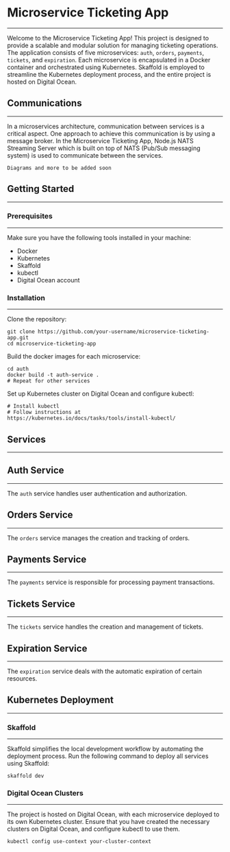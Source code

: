# Microservice Ticketing App #
---
Welcome to the Microservice Ticketing App! This project is designed to provide a scalable and modular solution for managing ticketing operations. The application consists of five microservices: `auth`, `orders`, `payments`, `tickets`, and `expiration`. Each microservice is encapsulated in a Docker container and orchestrated using Kubernetes. Skaffold is employed to streamline the Kubernetes deployment process, and the entire project is hosted on Digital Ocean.

## Communications ##
---
In a microservices architecture, communication between services is a critical aspect. One approach to achieve this communication is by using a message broker. In the Microservice Ticketing App, Node.js NATS Streaming Server which is built on top of NATS (Pub/Sub messaging system) is used to communicate between the services. 

`Diagrams and more to be added soon`

## Getting Started ##
---
### Prerequisites ###
---
Make sure you have the following tools installed in your machine:
- Docker
- Kubernetes
- Skaffold
- kubectl
- Digital Ocean account

### Installation ###
---
Clone the repository:
```
git clone https://github.com/your-username/microservice-ticketing-app.git
cd microservice-ticketing-app
```
Build the docker images for each microservice:
```
cd auth
docker build -t auth-service .
# Repeat for other services
```
Set up Kubernetes cluster on Digital Ocean and configure kubectl:
```
# Install kubectl
# Follow instructions at https://kubernetes.io/docs/tasks/tools/install-kubectl/
```

## Services ##
---
## Auth Service ##
---
The `auth` service handles user authentication and authorization.

## Orders Service ##
---
The `orders` service manages the creation and tracking of orders.

## Payments Service ##
---
The `payments` service is responsible for processing payment transactions.

## Tickets Service ##
---
The `tickets` service handles the creation and management of tickets.

## Expiration Service ##
---
The `expiration` service deals with the automatic expiration of certain resources.

## Kubernetes Deployment ##
---
### Skaffold ##
---
Skaffold simplifies the local development workflow by automating the deployment process. Run the following command to deploy all services using Skaffold:
```
skaffold dev
```
### Digital Ocean Clusters ###
---
The project is hosted on Digital Ocean, with each microservice deployed to its own Kubernetes cluster. Ensure that you have created the necessary clusters on Digital Ocean, and configure kubectl to use them.
```
kubectl config use-context your-cluster-context
```
 